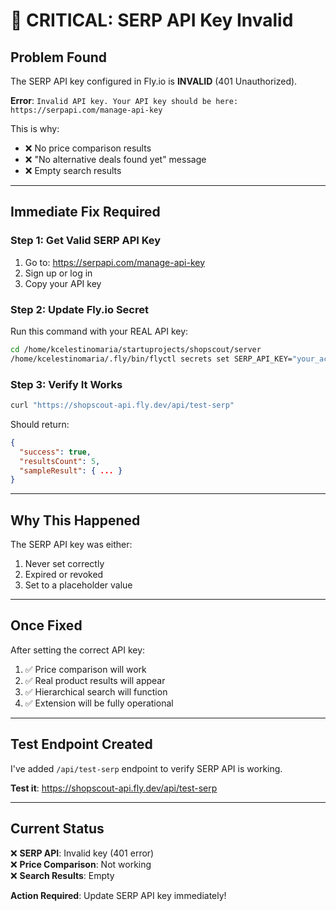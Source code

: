 # 🚨 CRITICAL: SERP API Key Invalid

## Problem Found

The SERP API key configured in Fly.io is **INVALID** (401 Unauthorized).

**Error**: `Invalid API key. Your API key should be here: https://serpapi.com/manage-api-key`

This is why:
- ❌ No price comparison results
- ❌ "No alternative deals found yet" message
- ❌ Empty search results

---

## Immediate Fix Required

### Step 1: Get Valid SERP API Key

1. Go to: https://serpapi.com/manage-api-key
2. Sign up or log in
3. Copy your API key

### Step 2: Update Fly.io Secret

Run this command with your REAL API key:

```bash
cd /home/kcelestinomaria/startuprojects/shopscout/server
/home/kcelestinomaria/.fly/bin/flyctl secrets set SERP_API_KEY="your_actual_api_key_here" --app shopscout-api
```

### Step 3: Verify It Works

```bash
curl "https://shopscout-api.fly.dev/api/test-serp"
```

Should return:
```json
{
  "success": true,
  "resultsCount": 5,
  "sampleResult": { ... }
}
```

---

## Why This Happened

The SERP API key was either:
1. Never set correctly
2. Expired or revoked
3. Set to a placeholder value

---

## Once Fixed

After setting the correct API key:

1. ✅ Price comparison will work
2. ✅ Real product results will appear
3. ✅ Hierarchical search will function
4. ✅ Extension will be fully operational

---

## Test Endpoint Created

I've added `/api/test-serp` endpoint to verify SERP API is working.

**Test it**: https://shopscout-api.fly.dev/api/test-serp

---

## Current Status

❌ **SERP API**: Invalid key (401 error)  
❌ **Price Comparison**: Not working  
❌ **Search Results**: Empty  

**Action Required**: Update SERP API key immediately!
